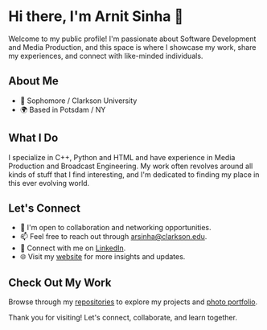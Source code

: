 # Hi there, I'm Arnit Sinha 👋

Welcome to my public profile! I'm passionate about Software Development and Media Production, and this space is where I showcase my work, share my experiences, and connect with like-minded individuals.

## About Me

- 💼 Sophomore / Clarkson University
- 🌍 Based in Potsdam / NY

## What I Do

I specialize in C++, Python and HTML and have experience in Media Production and Broadcast Engineering. My work often revolves around all kinds of stuff that I find interesting, and I'm dedicated to finding my place in this ever evolving world.

## Let's Connect

- 💬 I'm open to collaboration and networking opportunities.
- 📫 Feel free to reach out through [arsinha@clarkson.edu](mailto:arsinha@clarkson.edu).
- 🔗 Connect with me on [LinkedIn](https://www.linkedin.com/in/arnitsinha/).
- 🌐 Visit my [website](https://arnitsinha.com) for more insights and updates.

## Check Out My Work

Browse through my [repositories](https://github.com/arnitsinha) to explore my projects and [photo portfolio](https://photo.arnitsinha.com).

Thank you for visiting! Let's connect, collaborate, and learn together.

